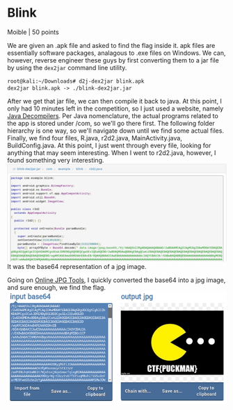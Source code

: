 # Blink
Moible | 50 points

We are given an .apk file and asked to find the flag inside it. apk files are essentially software packages, analagous to .exe files on Windows. We can, however, reverse engineer these guys by first converting them to a jar file by using the `dex2jar` command line utility.
```
root@kali:~/Downloads# d2j-dex2jar blink.apk
dex2jar blink.apk -> ./blink-dex2jar.jar
```
After we get that jar file, we can then compile it back to java. At this point, I only had 10 minutes left in the competition, so I just used a website, namely [Java Decompilers](http://www.javadecompilers.com). Per Java nomenclature, the actual programs related to the app is stored under /com, so we'll go there first. The following folder hierarchy is one way, so we'll navigate down until we find some actual files. Finally, we find four files, R.java, r2d2.java, MainActivity.java, BuildConfig.java. At this point, I just went through every file, looking for anything that may seem interesting. When I went to r2d2.java, however, I found something very interesting.
![r2d2.java](../img/misc/r2d2.png)
It was the base64 representation of a jpg image.

Going on [Online JPG Tools](https://onlinejpgtools.com), I quickly converted the base64 into a jpg image, and sure enough, we find the flag.
![puckman](../img/misc/puckman.png)
